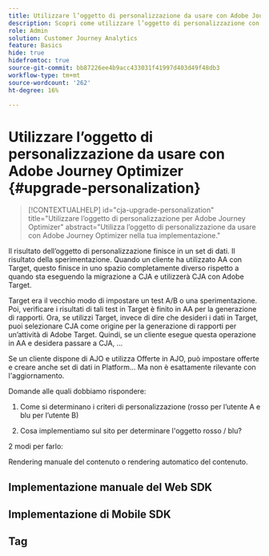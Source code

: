 ```yaml
---
title: Utilizzare l’oggetto di personalizzazione da usare con Adobe Journey Optimizer
description: Scopri come utilizzare l’oggetto di personalizzazione con Adobe Journey Optimizer
role: Admin
solution: Customer Journey Analytics
feature: Basics
hide: true
hidefromtoc: true
source-git-commit: bb87226ee4b9acc433031f41997d403d49f48db3
workflow-type: tm+mt
source-wordcount: '262'
ht-degree: 16%

---
```


# Utilizzare l’oggetto di personalizzazione da usare con Adobe Journey Optimizer {#upgrade-personalization}

<!-- markdownlint-disable MD034 -->

>[!CONTEXTUALHELP]
>id="cja-upgrade-personalization"
>title="Utilizzare l’oggetto di personalizzazione per Adobe Journey Optimizer"
>abstract="Utilizza l’oggetto di personalizzazione da usare con Adobe Journey Optimizer nella tua implementazione."

<!-- markdownlint-enable MD034 -->

Il risultato dell’oggetto di personalizzazione finisce in un set di dati. Il risultato della sperimentazione. Quando un cliente ha utilizzato AA con Target, questo finisce in uno spazio completamente diverso rispetto a quando sta eseguendo la migrazione a CJA e utilizzerà CJA con Adobe Target.

Target era il vecchio modo di impostare un test A/B o una sperimentazione. Poi, verificare i risultati di tali test in Target è finito in AA per la generazione di rapporti. Ora, se utilizzi Target, invece di dire che desideri i dati in Target, puoi selezionare CJA come origine per la generazione di rapporti per un’attività di Adobe Target. Quindi, se un cliente esegue questa operazione in AA e desidera passare a CJA, ...

Se un cliente dispone di AJO e utilizza Offerte in AJO, può impostare offerte e creare anche set di dati in Platform... Ma non è esattamente rilevante con l&#39;aggiornamento.



Domande alle quali dobbiamo rispondere:

1. Come si determinano i criteri di personalizzazione (rosso per l’utente A e blu per l’utente B)

1. Cosa implementiamo sul sito per determinare l&#39;oggetto rosso / blu?


2 modi per farlo:

Rendering manuale del contenuto o rendering automatico del contenuto.


## Implementazione manuale del Web SDK


## Implementazione di Mobile SDK





## Tag

